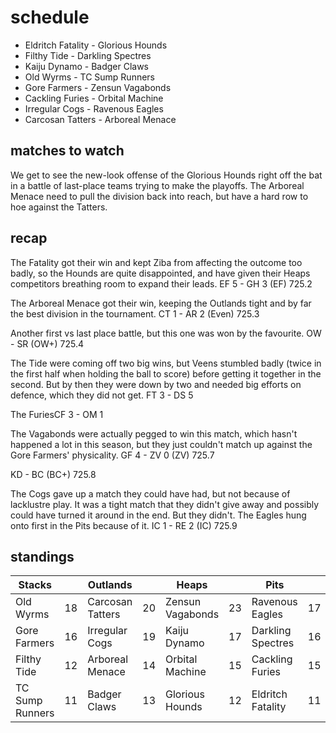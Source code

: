 # schedule

* Eldritch Fatality - Glorious Hounds
* Filthy Tide - Darkling Spectres
* Kaiju Dynamo - Badger Claws
* Old Wyrms - TC Sump Runners
* Gore Farmers - Zensun Vagabonds
* Cackling Furies - Orbital Machine
* Irregular Cogs - Ravenous Eagles
* Carcosan Tatters - Arboreal Menace


## matches to watch

We get to see the new-look offense of the Glorious Hounds right off the bat in a battle of last-place teams trying to make the playoffs. The Arboreal Menace need to pull the division back into reach, but have a hard row to hoe against the Tatters.

## recap

The Fatality got their win and kept Ziba from affecting the outcome too badly, so the Hounds are quite disappointed, and have given their Heaps competitors breathing room to expand their leads. EF 5 - GH 3 (EF) 725.2

The Arboreal Menace got their win, keeping the Outlands tight and by far the best division in the tournament. CT 1 - AR 2 (Even) 725.3

Another first vs last place battle, but this one was won by the favourite. OW - SR (OW+) 725.4

The Tide were coming off two big wins, but Veens stumbled badly (twice in the first half when holding the ball to score) before getting it together in the second. But by then they were down by two and needed big efforts on defence, which they did not get.  FT 3 - DS 5

The FuriesCF 3 - OM 1

The Vagabonds were actually pegged to win this match, which hasn't happened a lot in this season, but they just couldn't match up against the Gore Farmers' physicality. GF 4 - ZV 0 (ZV) 725.7

KD - BC (BC+) 725.8

The Cogs gave up a match they could have had, but not because of lacklustre play. It was a tight match that they didn't give away and possibly could have turned it around in the end. But they didn't. The Eagles hung onto first in the Pits because of it. IC 1 - RE 2 (IC) 725.9

## standings

| Stacks |  | Outlands |  | Heaps |  | Pits |  |
|-------|-----|--|--|------|------|--|--|
| Old Wyrms | 18 | Carcosan Tatters | 20 | Zensun Vagabonds | 23 | Ravenous Eagles | 17 |
| Gore Farmers | 16 | Irregular Cogs | 19 | Kaiju Dynamo | 17 | Darkling Spectres | 16 |
| Filthy Tide | 12 | Arboreal Menace | 14 | Orbital Machine | 15 | Cackling Furies | 15 |
| TC Sump Runners | 11 | Badger Claws | 13 |  Glorious Hounds | 12 | Eldritch Fatality | 11 |

